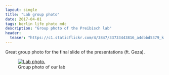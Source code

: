 ```yaml
---
layout: single
title: "Lab group photo"
date: 2017-04-01
tags: berlin life photo mdc
description: "Group photo of the Preibisch lab"
header:
  teaser: "https://c1.staticflickr.com/4/3847/33733443816_a4dbbd5379_k.jpg"
---
```


Great group photo for the final slide of the presentations (ft. Geza).

<figure>
  <a href="{{ page.header.teaser }}"><img src="{{ page.header.teaser }}" alt="Lab photo."></a>
  <figcaption>Group photo of our lab</figcaption>
</figure>
